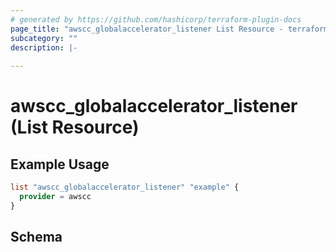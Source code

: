```yaml
---
# generated by https://github.com/hashicorp/terraform-plugin-docs
page_title: "awscc_globalaccelerator_listener List Resource - terraform-provider-awscc"
subcategory: ""
description: |-
  
---
```


# awscc_globalaccelerator_listener (List Resource)



## Example Usage

```terraform
list "awscc_globalaccelerator_listener" "example" {
  provider = awscc
}
```

<!-- schema generated by tfplugindocs -->
## Schema
